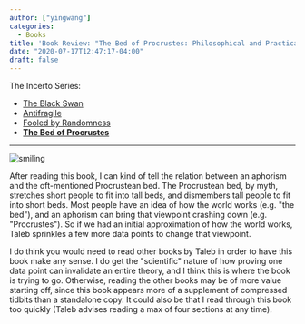 ```yaml
---
author: ["yingwang"]
categories:
  - Books
title: 'Book Review: "The Bed of Procrustes: Philosophical and Practical Aphorisms", by Nassim Nicholas Taleb'
date: "2020-07-17T12:47:17-04:00"
draft: false
---
```


The Incerto Series:

- [The Black Swan](/posts/2020/04/09/the_black_swan)
- [Antifragile](/posts/2020/05/06/antifragile)
- [Fooled by Randomness](/posts/2020/07/16/fooled_by_randomness)
- [**The Bed of Procrustes**](/posts/2020/07/17/the_bed_of_procrustes)

---

![smiling](/img/posts/2020/07/17/the_bed_of_procrustes_1.jpeg)

After reading this book, I can kind of tell the relation between an aphorism and
the oft-mentioned Procrustean bed. The Procrustean bed, by myth, stretches short
people to fit into tall beds, and dismembers tall people to fit into short beds.
Most people have an idea of how the world works (e.g. "the bed"), and an
aphorism can bring that viewpoint crashing down (e.g. "Procrustes"). So if we
had an initial approximation of how the world works, Taleb sprinkles a few more
data points to change that viewpoint.

I do think you would need to read other books by Taleb in order to have this
book make any sense. I do get the "scientific" nature of how proving one data
point can invalidate an entire theory, and I think this is where the book is
trying to go. Otherwise, reading the other books may be of more value starting
off, since this book appears more of a supplement of compressed tidbits than a
standalone copy. It could also be that I read through this book too quickly
(Taleb advises reading a max of four sections at any time).
